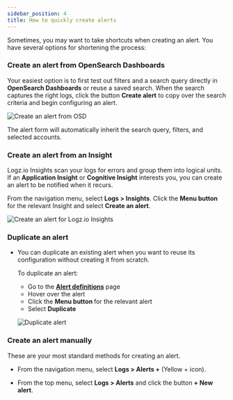 ```yaml
---
sidebar_position: 4
title: How to quickly create alerts
---
```



Sometimes, you may want to take shortcuts when creating an alert. You have several options for shortening the process:

### Create an alert from OpenSearch Dashboards

Your easiest option is to first test out filters and a search query directly in **OpenSearch Dashboards** or reuse a saved search. When the search captures the right logs, click the button **Create alert** to copy over the search criteria and begin configuring an alert.

![Create an alert from OSD](https://dytvr9ot2sszz.cloudfront.net/logz-docs/alerts/filter-to-alert-button.gif)

  The alert form will automatically inherit the search query, filters, and selected accounts.


### Create an alert from an Insight

Logz.io Insights scan your logs for errors and group them into logical units.
If an **Application Insight** or **Cognitive Insight** interests you, you can create an alert to be notified when it recurs.

  From the navigation menu, select **Logs > Insights**. Click the **Menu button <i class="li li-ellipsis-v"></i>** for the relevant Insight and select **Create an alert**.

  ![Create an alert for Logz.io Insights](https://dytvr9ot2sszz.cloudfront.net/logz-docs/alerts/create-alert-from-insights-new-nav.png)

### Duplicate an alert

* You can duplicate an existing alert when you want to reuse its configuration without creating it from scratch.

  To duplicate an alert:
  
  * Go to the [**Alert definitions**](https://app.logz.io/#/dashboard/triggers/alert-definitions) page
  * Hover over the alert
  * Click the **Menu button <i class="li li-ellipsis-v"></i>** for the relevant alert
  * Select **Duplicate**

  ![Duplicate alert](https://dytvr9ot2sszz.cloudfront.net/logz-docs/alerts/duplicate-alert.png)

### Create an alert manually

These are your most standard methods for creating an alert.

* From the navigation menu, select **Logs > Alerts +** (Yellow + icon).

* From the top menu, select **Logs > Alerts** and click the button **+ New alert**.
